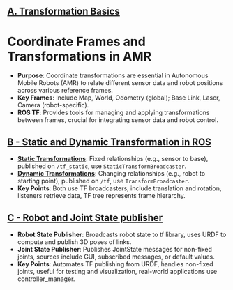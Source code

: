 

## [A. Transformation Basics](A.%20Transformation%20Basics/Transformations_and_Frames.md)

# Coordinate Frames and Transformations in AMR

- **Purpose**: Coordinate transformations are essential in Autonomous Mobile Robots (AMR) to relate different sensor data and robot positions across various reference frames.
- **Key Frames**: Include Map, World, Odometry (global); Base Link, Laser, Camera (robot-specific).
- **ROS TF**: Provides tools for managing and applying transformations between frames, crucial for integrating sensor data and robot control.

## [B -  Static and Dynamic Transformation in ROS](B.%20Static%20and%20Dynamic%20%20transformations/Static.md)

- **[Static Transformations](B.%20Static%20and%20Dynamic%20%20transformations/Static.md)**: Fixed relationships (e.g., sensor to base), published on `/tf_static`, use `StaticTransformBroadcaster`.
- **[Dynamic Transformations](B.%20Static%20and%20Dynamic%20%20transformations/Dynamic.md)**: Changing relationships (e.g., robot to starting point), published on `/tf`, use `TransformBroadcaster`.
- **Key Points**: Both use TF broadcasters, include translation and rotation, listeners retrieve data, TF tree represents frame hierarchy.

## [C - Robot and Joint State publisher](C.%20robot%20and%20joint%20state%20publisher/robot_joint_state_publisher.md)

- **Robot State Publisher**: Broadcasts robot state to tf library, uses URDF to compute and publish 3D poses of links.
- **Joint State Publisher**: Publishes JointState messages for non-fixed joints, sources include GUI, subscribed messages, or default values.
- **Key Points**: Automates TF publishing from URDF, handles non-fixed joints, useful for testing and visualization, real-world applications use controller_manager.